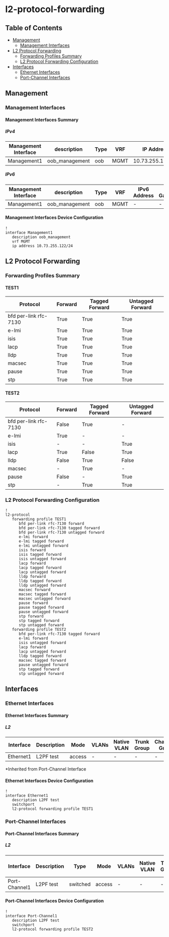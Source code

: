 # l2-protocol-forwarding

## Table of Contents

- [Management](#management)
  - [Management Interfaces](#management-interfaces)
- [L2 Protocol Forwarding](#l2-protocol-forwarding)
  - [Forwarding Profiles Summary](#forwarding-profiles-summary)
  - [L2 Protocol Forwarding Configuration](#l2-protocol-forwarding-configuration)
- [Interfaces](#interfaces)
  - [Ethernet Interfaces](#ethernet-interfaces)
  - [Port-Channel Interfaces](#port-channel-interfaces)

## Management

### Management Interfaces

#### Management Interfaces Summary

##### IPv4

| Management Interface | description | Type | VRF | IP Address | Gateway |
| -------------------- | ----------- | ---- | --- | ---------- | ------- |
| Management1 | oob_management | oob | MGMT | 10.73.255.122/24 | 10.73.255.2 |

##### IPv6

| Management Interface | description | Type | VRF | IPv6 Address | IPv6 Gateway |
| -------------------- | ----------- | ---- | --- | ------------ | ------------ |
| Management1 | oob_management | oob | MGMT | - | - |

#### Management Interfaces Device Configuration

```eos
!
interface Management1
   description oob_management
   vrf MGMT
   ip address 10.73.255.122/24
```

## L2 Protocol Forwarding

### Forwarding Profiles Summary

#### TEST1

| Protocol |Forward | Tagged Forward | Untagged Forward |
| -------- | ------ | -------------- | ---------------- |
| bfd per-link rfc-7130 | True | True | True |
| e-lmi | True | True | True |
| isis | True | True | True |
| lacp | True | True | True |
| lldp | True | True | True |
| macsec | True | True | True |
| pause | True | True | True |
| stp | True | True | True |

#### TEST2

| Protocol |Forward | Tagged Forward | Untagged Forward |
| -------- | ------ | -------------- | ---------------- |
| bfd per-link rfc-7130 | False | True | - |
| e-lmi | True | - | - |
| isis | - | - | True |
| lacp | True | False | True |
| lldp | False | True | False |
| macsec | - | True | - |
| pause | False | - | True |
| stp | - | True | True |

### L2 Protocol Forwarding Configuration

```eos
!
l2-protocol
   forwarding profile TEST1
      bfd per-link rfc-7130 forward
      bfd per-link rfc-7130 tagged forward
      bfd per-link rfc-7130 untagged forward
      e-lmi forward
      e-lmi tagged forward
      e-lmi untagged forward
      isis forward
      isis tagged forward
      isis untagged forward
      lacp forward
      lacp tagged forward
      lacp untagged forward
      lldp forward
      lldp tagged forward
      lldp untagged forward
      macsec forward
      macsec tagged forward
      macsec untagged forward
      pause forward
      pause tagged forward
      pause untagged forward
      stp forward
      stp tagged forward
      stp untagged forward
   forwarding profile TEST2
      bfd per-link rfc-7130 tagged forward
      e-lmi forward
      isis untagged forward
      lacp forward
      lacp untagged forward
      lldp tagged forward
      macsec tagged forward
      pause untagged forward
      stp tagged forward
      stp untagged forward
```

## Interfaces

### Ethernet Interfaces

#### Ethernet Interfaces Summary

##### L2

| Interface | Description | Mode | VLANs | Native VLAN | Trunk Group | Channel-Group |
| --------- | ----------- | ---- | ----- | ----------- | ----------- | ------------- |
| Ethernet1 |  L2PF test | access | - | - | - | - |

*Inherited from Port-Channel Interface

#### Ethernet Interfaces Device Configuration

```eos
!
interface Ethernet1
   description L2PF test
   switchport
   l2-protocol forwarding profile TEST1
```

### Port-Channel Interfaces

#### Port-Channel Interfaces Summary

##### L2

| Interface | Description | Type | Mode | VLANs | Native VLAN | Trunk Group | LACP Fallback Timeout | LACP Fallback Mode | MLAG ID | EVPN ESI |
| --------- | ----------- | ---- | ---- | ----- | ----------- | ------------| --------------------- | ------------------ | ------- | -------- |
| Port-Channel1 | L2PF test | switched | access | - | - | - | - | - | - | - |

#### Port-Channel Interfaces Device Configuration

```eos
!
interface Port-Channel1
   description L2PF test
   switchport
   l2-protocol forwarding profile TEST2
```
